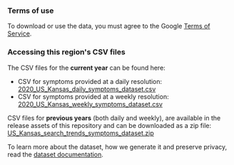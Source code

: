 ### Terms of use
To download or use the data, you must agree to the Google [Terms of Service](https://policies.google.com/terms).

### Accessing this region's CSV files
The CSV files for the **current year** can be found here:
- CSV for symptoms provided at a daily resolution: [2020_US_Kansas_daily_symptoms_dataset.csv](2020_US_Kansas_daily_symptoms_dataset.csv)
- CSV for symptoms provided at a weekly resolution: [2020_US_Kansas_weekly_symptoms_dataset.csv](2020_US_Kansas_weekly_symptoms_dataset.csv)

CSV files for **previous years** (both daily and weekly), are available in the release assets of this repository and can be downloaded as a zip file: [US_Kansas_search_trends_symptoms_dataset.zip](https://github.com/google-research/open-covid-19-data/releases/download/v0.0.2/US_Kansas_search_trends_symptoms_dataset.zip)

To learn more about the dataset, how we generate it and preserve privacy, read the [dataset documentation](../../../../README.md).